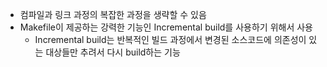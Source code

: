 - 컴파일과 링크 과정의 복잡한 과정을 생략할 수 있음
- Makefile이 제공하는 강력한 기능인 Incremental build를 사용하기 위해서 사용
	- Incremental build는 반복적인 빌드 과정에서 변경된 소스코드에 의존성이 있는 대상들만 추려서 다시 build하는 기능